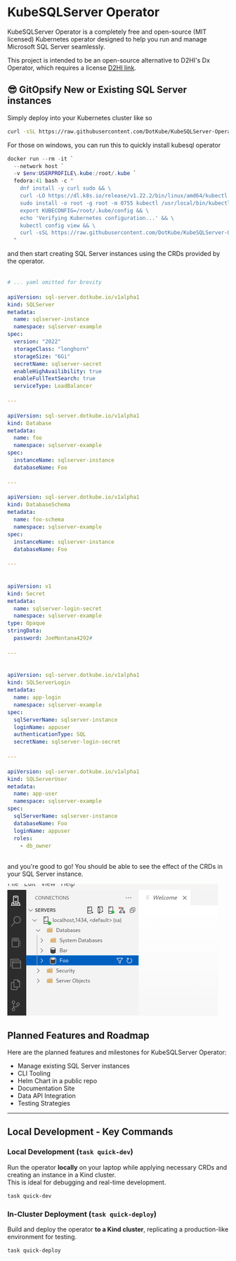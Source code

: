 # KubeSQLServer Operator

KubeSQLServer Operator is a completely free and open-source (MIT licensed) Kubernetes operator designed to help you run and manage Microsoft SQL Server seamlessly.

This project is intended to be an open-source alternative to D2HI's Dx Operator, which requires a license [D2HI link](https://support.dh2i.com/dxoperator/guides/dxoperator-qsg/).

## 😎 GitOpsify  New or Existing SQL Server instances

Simply deploy into your Kubernetes cluster like so

```bash
curl -sSL https://raw.githubusercontent.com/DotKube/KubeSQLServer-Operator/main/deploy/yaml/deploy.sh | bash
```

For those on windows, you can run this to quickly install kubesql operator

```powershell
docker run --rm -it `
  --network host `
  -v $env:USERPROFILE\.kube:/root/.kube `
  fedora:41 bash -c "
    dnf install -y curl sudo && \
    curl -LO https://dl.k8s.io/release/v1.22.2/bin/linux/amd64/kubectl && \
    sudo install -o root -g root -m 0755 kubectl /usr/local/bin/kubectl && \
    export KUBECONFIG=/root/.kube/config && \
    echo 'Verifying Kubernetes configuration...' && \
    kubectl config view && \
    curl -sSL https://raw.githubusercontent.com/DotKube/KubeSQLServer-Operator/main/deploy/yaml/deploy.sh | bash
  "
```

and then start creating SQL Server instances using the CRDs provided by the operator.

```yaml

# ... yaml omitted for brevity

apiVersion: sql-server.dotkube.io/v1alpha1
kind: SQLServer
metadata:
  name: sqlserver-instance
  namespace: sqlserver-example
spec:
  version: "2022"
  storageClass: "longhorn"
  storageSize: "6Gi"
  secretName: sqlserver-secret
  enableHighAvailibility: true
  enableFullTextSearch: true
  serviceType: LoadBalancer

---

apiVersion: sql-server.dotkube.io/v1alpha1
kind: Database
metadata:
  name: foo
  namespace: sqlserver-example
spec:
  instanceName: sqlserver-instance
  databaseName: Foo

---

apiVersion: sql-server.dotkube.io/v1alpha1
kind: DatabaseSchema
metadata:
  name: foo-schema
  namespace: sqlserver-example
spec:
  instanceName: sqlserver-instance
  databaseName: Foo

---


apiVersion: v1
kind: Secret
metadata:
  name: sqlserver-login-secret
  namespace: sqlserver-example
type: Opaque
stringData:
  password: JoeMontana4292#

---


apiVersion: sql-server.dotkube.io/v1alpha1
kind: SQLServerLogin
metadata:
  name: app-login
  namespace: sqlserver-example
spec:
  sqlServerName: sqlserver-instance
  loginName: appuser
  authenticationType: SQL
  secretName: sqlserver-login-secret

---

apiVersion: sql-server.dotkube.io/v1alpha1
kind: SQLServerUser
metadata:
  name: app-user
  namespace: sqlserver-example
spec:
  sqlServerName: sqlserver-instance
  databaseName: Foo
  loginName: appuser
  roles:
    - db_owner



```


and you're good to go! You should be able to see the effect of the CRDs in your SQL Server instance.

![Azure Data Studio](images/ads-screenshot.png)


## Planned Features and Roadmap

Here are the planned features and milestones for KubeSQLServer Operator:

- Manage existing SQL Server instances
- CLI Tooling
- Helm Chart in a public repo
- Documentation Site
- Data API Integration
- Testing Strategies

---

## Local Development - Key Commands

### Local Development (`task quick-dev`)

Run the operator **locally** on your laptop while applying necessary CRDs and creating an instance in a Kind cluster.  
This is ideal for debugging and real-time development.

```bash
task quick-dev
```

### In-Cluster Deployment (`task quick-deploy`)

Build and deploy the operator **to a Kind cluster**, replicating a production-like environment for testing.

```bash
task quick-deploy
```
